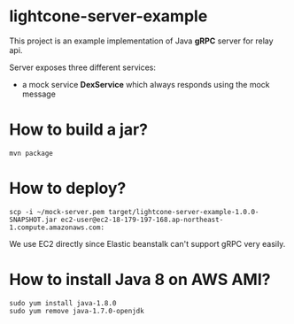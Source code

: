 # lightcone-server-example

This project is an example implementation of Java **gRPC** server for relay api. <br />

Server exposes three different services:
- a mock service **DexService** which always responds using the mock message


# How to build a jar?
```
mvn package
```

# How to deploy?
```
scp -i ~/mock-server.pem target/lightcone-server-example-1.0.0-SNAPSHOT.jar ec2-user@ec2-18-179-197-168.ap-northeast-1.compute.amazonaws.com:
```
We use EC2 directly since Elastic beanstalk can't support gRPC very easily.

# How to install Java 8 on AWS AMI?
```
sudo yum install java-1.8.0
sudo yum remove java-1.7.0-openjdk
```
